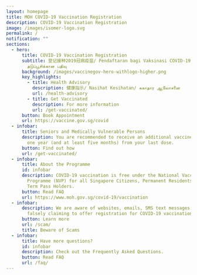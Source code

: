 ```yaml
---
layout: homepage
title: MOH COVID-19 Vaccination Registration
description: COVID-19 Vaccination Registration
image: /images/isomer-logo.svg
permalink: /
notification: ""
sections:
  - hero:
      title: COVID-19 Vaccination Registration
      subtitle: 登记接种2019冠病疫苗/ Pendaftaran bagi Vaksinasi COVID-19/ கொவிட்-19
        தடுப்பூசிக்கான பதிவு
      background: /images/vaccinegov-hero-withlogo-higher.png
      key_highlights:
        - title: Health Advisory
          description: 健康指示/ Nasihat Kesihatan/ சுகாதார ஆலோசனை
          url: /health-advisory
        - title: Get Vaccinated
          description: For more information
          url: /get-vaccinated/
      button: Book Appointment
      url: https://vaccine.gov.sg/covid
  - infobar:
      title: Seniors and Medically Vulnerable Persons
      description: You are recommended to receive an additional vaccine dose at around
        one year (and at least five months) from your last dose.
      button: Find out how
      url: /get-vaccinated/
  - infobar:
      title: About the Programme
      id: infobar
      description: COVID-19 vaccination is free under the National Vaccination
        Programme (NVP) for all Singapore Citizens, Permanent Residents and Long
        Term Pass Holders.
      button: Read FAQ
      url: https://www.moh.gov.sg/covid-19/vaccination
  - infobar:
      description: We are aware of websites, emails, SMS text messages and phone calls
        falsely claiming to offer registration for COVID-19 vaccination
      button: Learn more
      url: /scam/
      title: Beware of Scams
  - infobar:
      title: Have more questions?
      id: infobar
      description: Check out the Frequently Asked Questions.
      button: Read FAQ
      url: /faq/
---
```

